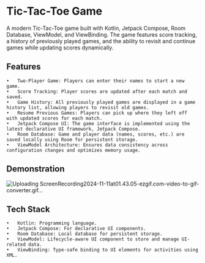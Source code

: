 # Tic-Tac-Toe Game

A modern Tic-Tac-Toe game built with Kotlin, Jetpack Compose, Room Database, ViewModel, and ViewBinding. The game features score tracking, a history of previously played games, and the ability to revisit and continue games while updating scores dynamically.

## Features

	•	Two-Player Game: Players can enter their names to start a new game.
	•	Score Tracking: Player scores are updated after each match and saved.
	•	Game History: All previously played games are displayed in a game history list, allowing players to revisit old games.
	•	Resume Previous Games: Players can pick up where they left off with updated scores for each match.
	•	Jetpack Compose UI: The game interface is implemented using the latest declarative UI framework, Jetpack Compose.
	•	Room Database: Game and player data (names, scores, etc.) are saved locally using Room for persistent storage.
	•	ViewModel Architecture: Ensures data consistency across configuration changes and optimizes memory usage.

## Demonstration
![Uploading ScreenRecording2024-11-11at01.43.05-ezgif.com-video-to-gif-converter.gif…]()




## Tech Stack

	•	Kotlin: Programming language.
	•	Jetpack Compose: For declarative UI components.
	•	Room Database: Local database for persistent storage.
	•	ViewModel: Lifecycle-aware UI component to store and manage UI-related data.
	•	ViewBinding: Type-safe binding to UI elements for activities using XML.
